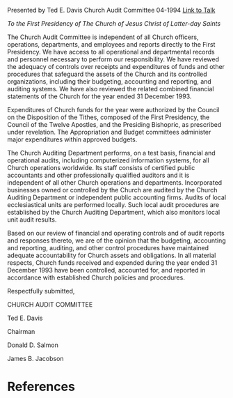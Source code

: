 Presented by Ted E. Davis
Church Audit Committee
04-1994
[Link to Talk](https://www.churchofjesuschrist.org/study/general-conference/1994/04/the-church-audit-committee-report?lang=eng)

_To the First Presidency of The Church of Jesus Christ of Latter-day Saints_

The Church Audit Committee is independent of all Church officers, operations, departments, and employees and reports directly to the First Presidency. We have access to all operational and departmental records and personnel necessary to perform our responsibility. We have reviewed the adequacy of controls over receipts and expenditures of funds and other procedures that safeguard the assets of the Church and its controlled organizations, including their budgeting, accounting and reporting, and auditing systems. We have also reviewed the related combined financial statements of the Church for the year ended 31 December 1993.

Expenditures of Church funds for the year were authorized by the Council on the Disposition of the Tithes, composed of the First Presidency, the Council of the Twelve Apostles, and the Presiding Bishopric, as prescribed under revelation. The Appropriation and Budget committees administer major expenditures within approved budgets.

The Church Auditing Department performs, on a test basis, financial and operational audits, including computerized information systems, for all Church operations worldwide. Its staff consists of certified public accountants and other professionally qualified auditors and it is independent of all other Church operations and departments. Incorporated businesses owned or controlled by the Church are audited by the Church Auditing Department or independent public accounting firms. Audits of local ecclesiastical units are performed locally. Such local audit procedures are established by the Church Auditing Department, which also monitors local unit audit results.

Based on our review of financial and operating controls and of audit reports and responses thereto, we are of the opinion that the budgeting, accounting and reporting, auditing, and other control procedures have maintained adequate accountability for Church assets and obligations. In all material respects, Church funds received and expended during the year ended 31 December 1993 have been controlled, accounted for, and reported in accordance with established Church policies and procedures.



Respectfully submitted,

CHURCH AUDIT COMMITTEE

Ted E. Davis

Chairman

Donald D. Salmon

James B. Jacobson

# References
